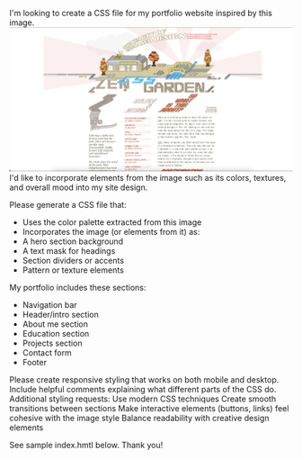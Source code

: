 I'm looking to create a CSS file for my portfolio website inspired by this image. 
![Zen Garden](../images/Zen.png)
I'd like to incorporate elements from the image such as its colors, textures, and overall mood into my site design.

Please generate a CSS file that:
* Uses the color palette extracted from this image
* Incorporates the image (or elements from it) as:
* A hero section background
* A text mask for headings
* Section dividers or accents
* Pattern or texture elements

My portfolio includes these sections:
* Navigation bar
* Header/intro section
* About me section
* Education section
* Projects section
* Contact form
* Footer

Please create responsive styling that works on both mobile and desktop. Include helpful comments explaining what different parts of the CSS do.
Additional styling requests:
Use modern CSS techniques
Create smooth transitions between sections
Make interactive elements (buttons, links) feel cohesive with the image style
Balance readability with creative design elements

See sample index.hmtl below.
Thank you!